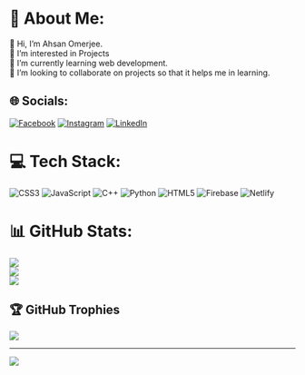 # 💫 About Me:
👋 Hi, I’m Ahsan Omerjee.<br>👀 I’m interested in Projects<br>🌱 I’m currently learning web development.<br>💞️ I’m looking to collaborate on projects so that it helps me in learning.


## 🌐 Socials:
[![Facebook](https://img.shields.io/badge/Facebook-%231877F2.svg?logo=Facebook&logoColor=white)](https://facebook.com/https://www.facebook.com/ahsan.omerjee.71/) [![Instagram](https://img.shields.io/badge/Instagram-%23E4405F.svg?logo=Instagram&logoColor=white)](https://instagram.com/https://www.instagram.com/ahsan.omerjee/) [![LinkedIn](https://img.shields.io/badge/LinkedIn-%230077B5.svg?logo=linkedin&logoColor=white)](https://linkedin.com/in/https://www.linkedin.com/in/ahsan-omerjee-60401b1b4/) 

# 💻 Tech Stack:
![CSS3](https://img.shields.io/badge/css3-%231572B6.svg?style=for-the-badge&logo=css3&logoColor=white) ![JavaScript](https://img.shields.io/badge/javascript-%23323330.svg?style=for-the-badge&logo=javascript&logoColor=%23F7DF1E) ![C++](https://img.shields.io/badge/c++-%2300599C.svg?style=for-the-badge&logo=c%2B%2B&logoColor=white) ![Python](https://img.shields.io/badge/python-3670A0?style=for-the-badge&logo=python&logoColor=ffdd54) ![HTML5](https://img.shields.io/badge/html5-%23E34F26.svg?style=for-the-badge&logo=html5&logoColor=white) ![Firebase](https://img.shields.io/badge/firebase-%23039BE5.svg?style=for-the-badge&logo=firebase) ![Netlify](https://img.shields.io/badge/netlify-%23000000.svg?style=for-the-badge&logo=netlify&logoColor=#00C7B7)

# 📊 GitHub Stats:
![](https://github-readme-stats.vercel.app/api?username=ahsan2002&theme=react&hide_border=false&include_all_commits=true&count_private=true)<br/>
![](https://github-readme-streak-stats.herokuapp.com/?user=ahsan2002&theme=react&hide_border=false)<br/>
![](https://github-readme-stats.vercel.app/api/top-langs/?username=ahsan2002&theme=react&hide_border=false&include_all_commits=true&count_private=true&layout=compact)

## 🏆 GitHub Trophies
![](https://github-profile-trophy.vercel.app/?username=ahsan2002&theme=radical&no-frame=false&no-bg=false&margin-w=4)

---
[![](https://visitcount.itsvg.in/api?id=ahsan2002&label=Profile%20Views&color=1&icon=8&pretty=false)](https://visitcount.itsvg.in)

<!---
ahsan2002/ahsan2002 is a ✨ special ✨ repository because its `README.md` (this file) appears on your GitHub profile.
You can click the Preview link to take a look at your changes.
--->
